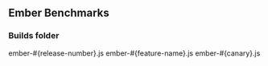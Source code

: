 ## Ember Benchmarks

### Builds folder

ember-#{release-number}.js
ember-#{feature-name}.js
ember-#{canary}.js
